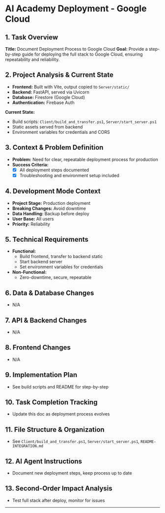 # AI Academy Deployment - Google Cloud

## 1. Task Overview
**Title:** Document Deployment Process to Google Cloud
**Goal:** Provide a step-by-step guide for deploying the full stack to Google Cloud, ensuring repeatability and reliability.

## 2. Project Analysis & Current State
- **Frontend:** Built with Vite, output copied to `Server/static/`
- **Backend:** FastAPI, served via Uvicorn
- **Database:** Firestore (Google Cloud)
- **Authentication:** Firebase Auth

**Current State:**
- Build scripts: `Client/build_and_transfer.ps1`, `Server/start_server.ps1`
- Static assets served from backend
- Environment variables for credentials and CORS

## 3. Context & Problem Definition
- **Problem:** Need for clear, repeatable deployment process for production
- **Success Criteria:**
  - [x] All deployment steps documented
  - [x] Troubleshooting and environment setup included

## 4. Development Mode Context
- **Project Stage:** Production deployment
- **Breaking Changes:** Avoid downtime
- **Data Handling:** Backup before deploy
- **User Base:** All users
- **Priority:** Reliability

## 5. Technical Requirements
- **Functional:**
  - Build frontend, transfer to backend static
  - Start backend server
  - Set environment variables for credentials
- **Non-Functional:**
  - Zero-downtime, secure, repeatable

## 6. Data & Database Changes
- N/A

## 7. API & Backend Changes
- N/A

## 8. Frontend Changes
- N/A

## 9. Implementation Plan
- See build scripts and README for step-by-step

## 10. Task Completion Tracking
- Update this doc as deployment process evolves

## 11. File Structure & Organization
- See `Client/build_and_transfer.ps1`, `Server/start_server.ps1`, `README-INTEGRATION.md`

## 12. AI Agent Instructions
- Document new deployment steps, keep process up to date

## 13. Second-Order Impact Analysis
- Test full stack after deploy, monitor for issues

---
